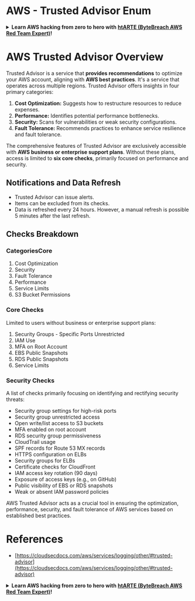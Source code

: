 # AWS - Trusted Advisor Enum

<details>

<summary><strong>Learn AWS hacking from zero to hero with</strong> <a href="https://training.bytebreach.xyz/courses/arte"><strong>htARTE (ByteBreach AWS Red Team Expert)</strong></a><strong>!</strong></summary>

Other ways to support ByteBreach:

* If you want to see your **company advertised in ByteBreach** or **download ByteBreach in PDF** Check the [**SUBSCRIPTION PLANS**](https://github.com/sponsors/khulnasoft)!
* Get the [**official PEASS & ByteBreach swag**](https://peass.creator-spring.com)
* Discover [**The PEASS Family**](https://opensea.io/collection/the-peass-family), our collection of exclusive [**NFTs**](https://opensea.io/collection/the-peass-family)
* **Join the** 💬 [**Discord group**](https://discord.gg/hRep4RUj7f) or the [**telegram group**](https://t.me/peass) or **follow** us on **Twitter** 🐦 [**@bytebreach_live**](https://twitter.com/bytebreach_live)**.**
* **Share your hacking tricks by submitting PRs to the** [**ByteBreach**](https://github.com/khulnasoft/bytebreach) and [**ByteBreach Cloud**](https://github.com/khulnasoft/bytebreach-cloud) github repos.

</details>

# AWS Trusted Advisor Overview

Trusted Advisor is a service that **provides recommendations** to optimize your AWS account, aligning with **AWS best practices**. It's a service that operates across multiple regions. Trusted Advisor offers insights in four primary categories:

1. **Cost Optimization:** Suggests how to restructure resources to reduce expenses.
2. **Performance:** Identifies potential performance bottlenecks.
3. **Security:** Scans for vulnerabilities or weak security configurations.
4. **Fault Tolerance:** Recommends practices to enhance service resilience and fault tolerance.

The comprehensive features of Trusted Advisor are exclusively accessible with **AWS business or enterprise support plans**. Without these plans, access is limited to **six core checks**, primarily focused on performance and security.

## Notifications and Data Refresh

- Trusted Advisor can issue alerts.
- Items can be excluded from its checks.
- Data is refreshed every 24 hours. However, a manual refresh is possible 5 minutes after the last refresh.

## **Checks Breakdown**

### CategoriesCore

1. Cost Optimization
2. Security
3. Fault Tolerance
4. Performance
5. Service Limits
6. S3 Bucket Permissions

### Core Checks

Limited to users without business or enterprise support plans:

1. Security Groups - Specific Ports Unrestricted
2. IAM Use
3. MFA on Root Account
4. EBS Public Snapshots
5. RDS Public Snapshots
6. Service Limits

### Security Checks

A list of checks primarily focusing on identifying and rectifying security threats:

- Security group settings for high-risk ports
- Security group unrestricted access
- Open write/list access to S3 buckets
- MFA enabled on root account
- RDS security group permissiveness
- CloudTrail usage
- SPF records for Route 53 MX records
- HTTPS configuration on ELBs
- Security groups for ELBs
- Certificate checks for CloudFront
- IAM access key rotation (90 days)
- Exposure of access keys (e.g., on GitHub)
- Public visibility of EBS or RDS snapshots
- Weak or absent IAM password policies

AWS Trusted Advisor acts as a crucial tool in ensuring the optimization, performance, security, and fault tolerance of AWS services based on established best practices.


# **References**

* [https://cloudsecdocs.com/aws/services/logging/other/#trusted-advisor](https://cloudsecdocs.com/aws/services/logging/other/#trusted-advisor)

<details>

<summary><strong>Learn AWS hacking from zero to hero with</strong> <a href="https://training.bytebreach.xyz/courses/arte"><strong>htARTE (ByteBreach AWS Red Team Expert)</strong></a><strong>!</strong></summary>

Other ways to support ByteBreach:

* If you want to see your **company advertised in ByteBreach** or **download ByteBreach in PDF** Check the [**SUBSCRIPTION PLANS**](https://github.com/sponsors/khulnasoft)!
* Get the [**official PEASS & ByteBreach swag**](https://peass.creator-spring.com)
* Discover [**The PEASS Family**](https://opensea.io/collection/the-peass-family), our collection of exclusive [**NFTs**](https://opensea.io/collection/the-peass-family)
* **Join the** 💬 [**Discord group**](https://discord.gg/hRep4RUj7f) or the [**telegram group**](https://t.me/peass) or **follow** us on **Twitter** 🐦 [**@bytebreach_live**](https://twitter.com/bytebreach_live)**.**
* **Share your hacking tricks by submitting PRs to the** [**ByteBreach**](https://github.com/khulnasoft/bytebreach) and [**ByteBreach Cloud**](https://github.com/khulnasoft/bytebreach-cloud) github repos.

</details>
